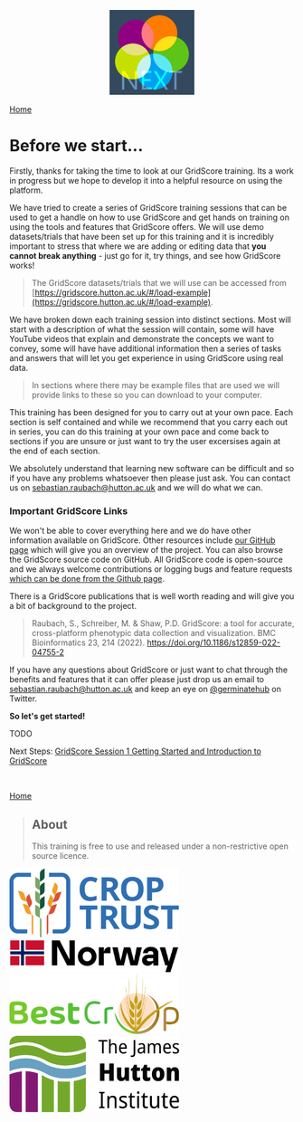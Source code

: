 <!-- Use these horrible HTML tag attributes because Markdown only supports limited HTML/CSS -->
<p align="center">
  <img src="img/gridscore.svg" width="150" alt="GridScore">
</p>

<a href="index.html" class="btn btn-dark">Home</a>

# Before we start...

Firstly, thanks for taking the time to look at our GridScore training. Its a work in progress but we hope to develop it into a helpful resource on using the platform.

We have tried to create a series of GridScore training sessions that can be used to get a handle on how to use GridScore and get hands on training on using the tools and features that GridScore offers. We will use demo datasets/trials that have been set up for this training and it is incredibly important to stress that where we are adding or editing data that **you cannot break anything** - just go for it, try things, and see how GridScore works!

>The GridScore datasets/trials that we will use can be accessed from [https://gridscore.hutton.ac.uk/#/load-example](https://gridscore.hutton.ac.uk/#/load-example).

We have broken down each training session into distinct sections. Most will start with a description of what the session will contain, some will have YouTube videos that explain and demonstrate the concepts we want to convey, some will have have additional information then a series of tasks and answers that will let you get experience in using GridScore using real data.

> In sections where there may be example files that are used we will provide links to these so you can download to your computer.

This training has been designed for you to carry out at your own pace. Each section is self contained and while we recommend that you carry each out in series, you can do this training at your own pace and come back to sections if you are unsure or just want to try the user excersises again at the end of each section.

We absolutely understand that learning new software can be difficult and so if you have any problems whatsoever then please just ask. You can contact us on [sebastian.raubach@hutton.ac.uk](mailto:sebastian.raubach@hutton.ac.uk) and we will do what we can.

### Important GridScore Links
We won't be able to cover everything here and we do have other information available on GridScore. Other resources include [our GitHub page](https://cropgeeks.github.io/get-gridscore) which will give you an overview of the project. You can also browse the GridScore source code on GitHub. All GridScore code is open-source and we always welcome contributions or logging bugs and feature requests [which can be done from the Github page](https://github.com/cropgeeks/gridscore-next-client).

There is a GridScore publications that is well worth reading and will give you a bit of background to the project.

> Raubach, S., Schreiber, M. & Shaw, P.D. GridScore: a tool for accurate, cross-platform phenotypic data collection and visualization. BMC Bioinformatics 23, 214 (2022). https://doi.org/10.1186/s12859-022-04755-2

If you have any questions about GridScore or just want to chat through the benefits and features that it can offer please just drop us an email to [sebastian.raubach@hutton.ac.uk](mailto:sebastian.raubach@hutton.ac.uk) and keep an eye on [@germinatehub](https://www.twitter.com/germinatehub) on Twitter.


**So let's get started!**

TODO

Next Steps: [GridScore Session 1 Getting Started and Introduction to GridScore](session-1.html)

<br/>

<a href="index.html" class="btn btn-dark">Home</a>

> ## About
> This training is free to use and released under a non-restrictive open source licence.

<div class="logos">
  <img src="img/crop-trust.svg" width="300" alt="Crop Trust">
  <img src="img/norway.svg" width="300" alt="Norway">
  <img src="img/best-crop.svg" width="300" alt="BEST-CROP">
  <img src="img/hutton.svg" width="300" alt="The James Hutton Institute">
</div>